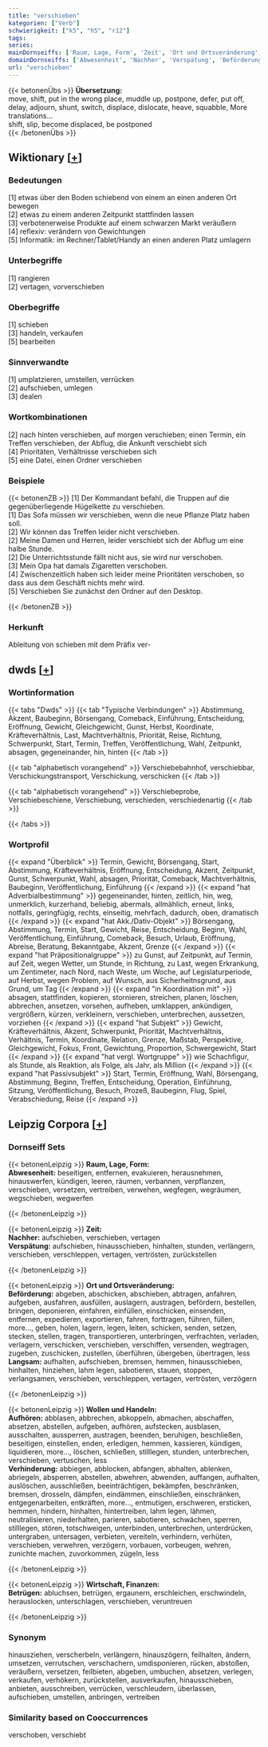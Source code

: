 ```yaml
---
title: "verschieben"
kategorien: ["Verb"]
schwierigkeit: ["k5", "h5", "r12"]
tags:
series:
mainDornseiffs: ['Raum, Lage, Form', 'Zeit', 'Ort und Ortsveränderung', 'Wollen und Handeln', 'Wirtschaft, Finanzen']
domainDornseiffs: ['Abwesenheit', 'Nachher', 'Verspätung', 'Beförderung', 'Langsam', 'Aufhören', 'Verhinderung', 'Betrügen']
url: "verschieben"
---
```


{{< betonenÜbs >}}
**Übersetzung:**  
move, shift, put in the wrong place, muddle up, postpone, defer, put off, delay, adjourn, shunt, switch, displace, dislocate, heave, squabble, More translations...  
shift, slip, become displaced, be postponed  
{{< /betonenÜbs >}}

## Wiktionary [[+](https://de.wiktionary.org/wiki/verschieben)]

### Bedeutungen
[1] etwas über den Boden schiebend von einem an einen anderen Ort bewegen  
[2] etwas zu einem anderen Zeitpunkt stattfinden lassen  
[3] verbotenerweise Produkte auf einem schwarzen Markt veräußern  
[4] reflexiv: verändern von Gewichtungen  
[5] Informatik: im Rechner/Tablet/Handy an einen anderen Platz umlagern  

### Unterbegriffe
[1] rangieren  
[2] vertagen, vorverschieben  

### Oberbegriffe
[1] schieben  
[3] handeln, verkaufen  
[5] bearbeiten  

### Sinnverwandte
[1] umplatzieren, umstellen, verrücken  
[2] aufschieben, umlegen  
[3] dealen  

### Wortkombinationen
[2] nach hinten verschieben, auf morgen verschieben; einen Termin, ein Treffen verschieben, der Abflug, die Ankunft verschiebt sich  
[4] Prioritäten, Verhältnisse verschieben sich  
[5] eine Datei, einen Ordner verschieben  

### Beispiele
{{< betonenZB >}}
[1] Der Kommandant befahl, die Truppen auf die gegenüberliegende Hügelkette zu verschieben.  
[1] Das Sofa müssen wir verschieben, wenn die neue Pflanze Platz haben soll.  
[2] Wir können das Treffen leider nicht verschieben.  
[2] Meine Damen und Herren, leider verschiebt sich der Abflug um eine halbe Stunde.  
[2] Die Unterrichtsstunde fällt nicht aus, sie wird nur verschoben.  
[3] Mein Opa hat damals Zigaretten verschoben.  
[4] Zwischenzeitlich haben sich leider meine Prioritäten verschoben, so dass aus dem Geschäft nichts mehr wird.  
[5] Verschieben Sie zunächst den Ordner auf den Desktop.  

{{< /betonenZB >}}
### Herkunft
Ableitung von schieben mit dem Präfix ver-  



## dwds [[+](https://www.dwds.de/wb/verschieben)]

### Wortinformation
{{< tabs "Dwds" >}}
{{< tab "Typische Verbindungen" >}}
Abstimmung, Akzent, Baubeginn, Börsengang, Comeback, Einführung, Entscheidung, Eröffnung, Gewicht, Gleichgewicht, Gunst, Herbst, Koordinate, Kräfteverhältnis, Last, Machtverhältnis, Priorität, Reise, Richtung, Schwerpunkt, Start, Termin, Treffen, Veröffentlichung, Wahl, Zeitpunkt, absagen, gegeneinander, hin, hinten
{{< /tab >}}

{{< tab "alphabetisch vorangehend" >}}
Verschiebebahnhof, verschiebbar, Verschickungstransport, Verschickung, verschicken
{{< /tab >}}

{{< tab "alphabetisch vorangehend" >}}
Verschiebeprobe, Verschiebeschiene, Verschiebung, verschieden, verschiedenartig
{{< /tab >}}

{{< /tabs >}}

### Wortprofil
{{< expand "Überblick" >}} Termin, Gewicht, Börsengang, Start, Abstimmung, Kräfteverhältnis, Eröffnung, Entscheidung, Akzent, Zeitpunkt, Gunst, Schwerpunkt, Wahl, absagen, Priorität, Comeback, Machtverhältnis, Baubeginn, Veröffentlichung, Einführung {{< /expand >}}
{{< expand "hat Adverbialbestimmung" >}} gegeneinander, hinten, zeitlich, hin, weg, unmerklich, kurzerhand, beliebig, abermals, allmählich, erneut, links, notfalls, geringfügig, rechts, einseitig, mehrfach, dadurch, oben, dramatisch {{< /expand >}}
{{< expand "hat Akk./Dativ-Objekt" >}} Börsengang, Abstimmung, Termin, Start, Gewicht, Reise, Entscheidung, Beginn, Wahl, Veröffentlichung, Einführung, Comeback, Besuch, Urlaub, Eröffnung, Abreise, Beratung, Bekanntgabe, Akzent, Grenze {{< /expand >}}
{{< expand "hat Präpositionalgruppe" >}} zu Gunst, auf Zeitpunkt, auf Termin, auf Zeit, wegen Wetter, um Stunde, in Richtung, zu Last, wegen Erkrankung, um Zentimeter, nach Nord, nach Weste, um Woche, auf Legislaturperiode, auf Herbst, wegen Problem, auf Wunsch, aus Sicherheitnsgrund, aus Grund, um Tag {{< /expand >}}
{{< expand "in Koordination mit" >}} absagen, stattfinden, kopieren, stornieren, streichen, planen, löschen, abbrechen, ansetzen, vorsehen, aufheben, umklappen, ankündigen, vergrößern, kürzen, verkleinern, verschieben, unterbrechen, aussetzen, vorziehen {{< /expand >}}
{{< expand "hat Subjekt" >}} Gewicht, Kräfteverhältnis, Akzent, Schwerpunkt, Priorität, Machtverhältnis, Verhältnis, Termin, Koordinate, Relation, Grenze, Maßstab, Perspektive, Gleichgewicht, Fokus, Front, Gewichtung, Proportion, Schwergewicht, Start {{< /expand >}}
{{< expand "hat vergl. Wortgruppe" >}} wie Schachfigur, als Stunde, als Reaktion, als Folge, als Jahr, als Million {{< /expand >}}
{{< expand "hat Passivsubjekt" >}} Start, Termin, Eröffnung, Wahl, Börsengang, Abstimmung, Beginn, Treffen, Entscheidung, Operation, Einführung, Sitzung, Veröffentlichung, Besuch, Prozeß, Baubeginn, Flug, Spiel, Verabschiedung, Reise {{< /expand >}}

## Leipzig Corpora [[+](https://corpora.uni-leipzig.de/en/res?word=verschieben&corpusId=deu_newscrawl-public_2018)]

### Dornseiff Sets
{{< betonenLeipzig >}}
**Raum, Lage, Form:**  
**Abwesenheit:** beseitigen, entfernen, evakuieren, herausnehmen, hinauswerfen, kündigen, leeren, räumen, verbannen, verpflanzen, verschieben, versetzen, vertreiben, verwehen, wegfegen, wegräumen, wegschieben, wegwerfen  

{{< /betonenLeipzig >}}


{{< betonenLeipzig >}}
**Zeit:**  
**Nachher:** aufschieben, verschieben, vertagen  
**Verspätung:** aufschieben, hinausschieben, hinhalten, stunden, verlängern, verschieben, verschleppen, vertagen, vertrösten, zurückstellen  

{{< /betonenLeipzig >}}


{{< betonenLeipzig >}}
**Ort und Ortsveränderung:**  
**Beförderung:** abgeben, abschicken, abschieben, abtragen, anfahren, aufgeben, ausfahren, ausfüllen, auslagern, austragen, befördern, bestellen, bringen, deponieren, einfahren, einfüllen, einschicken, einsenden, entfernen, expedieren, exportieren, fahren, forttragen, führen, füllen, more..., geben, holen, lagern, legen, leiten, schicken, senden, setzen, stecken, stellen, tragen, transportieren, unterbringen, verfrachten, verladen, verlagern, verschicken, verschieben, verschiffen, versenden, wegtragen, zugeben, zuschicken, zustellen, überführen, übergeben, übertragen, less  
**Langsam:** aufhalten, aufschieben, bremsen, hemmen, hinausschieben, hinhalten, hinziehen, lahm legen, sabotieren, stauen, stoppen, verlangsamen, verschieben, verschleppen, vertagen, vertrösten, verzögern  

{{< /betonenLeipzig >}}


{{< betonenLeipzig >}}
**Wollen und Handeln:**  
**Aufhören:** abblasen, abbrechen, abkoppeln, abmachen, abschaffen, absetzen, abstellen, aufgeben, aufhören, aufstecken, ausblasen, ausschalten, aussperren, austragen, beenden, beruhigen, beschließen, beseitigen, einstellen, enden, erledigen, hemmen, kassieren, kündigen, liquidieren, more..., löschen, schließen, stilllegen, stunden, unterbrechen, verschieben, vertuschen, less  
**Verhinderung:** abbiegen, abblocken, abfangen, abhalten, ablenken, abriegeln, absperren, abstellen, abwehren, abwenden, auffangen, aufhalten, auslöschen, ausschließen, beeinträchtigen, bekämpfen, beschränken, bremsen, drosseln, dämpfen, eindämmen, einschließen, einschränken, entgegenarbeiten, entkräften, more..., entmutigen, erschweren, ersticken, hemmen, hindern, hinhalten, hintertreiben, lahm legen, lähmen, neutralisieren, niederhalten, parieren, sabotieren, schwächen, sperren, stilllegen, stören, totschweigen, unterbinden, unterbrechen, unterdrücken, untergraben, untersagen, verbieten, vereiteln, verhindern, verhüten, verschieben, verwehren, verzögern, vorbauen, vorbeugen, wehren, zunichte machen, zuvorkommen, zügeln, less  

{{< /betonenLeipzig >}}


{{< betonenLeipzig >}}
**Wirtschaft, Finanzen:**  
**Betrügen:** abluchsen, betrügen, ergaunern, erschleichen, erschwindeln, herauslocken, unterschlagen, verschieben, veruntreuen  

{{< /betonenLeipzig >}}

### Synonym
hinausziehen, verscherbeln, verlängern, hinauszögern, feilhalten, ändern, umsetzen, verrutschen, verschachern, umdisponieren, rücken, abstoßen, veräußern, versetzen, feilbieten, abgeben, umbuchen, absetzen, verlegen, verkaufen, verhökern, zurückstellen, ausverkaufen, hinausschieben, anbieten, ausschreiben, verrücken, verschleudern, überlassen, aufschieben, umstellen, anbringen, vertreiben


### Similarity based on Cooccurrences
verschoben, verschiebt

